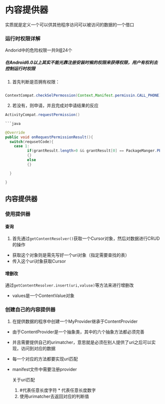 # 内容提供器

实质就是定义一个可以供其他程序访问可以被访问的数据的一个借口


### 运行时权限详解

Andorid中的危险权限一共9组24个


##### 在Android6.0以上其实不能光靠注册安装时候的权限来获得权限，用户有权利去控制运行时权限

1. 首先判断是否拥有权限：

```java

ContextCompat.checkSelPermossion(Context,Manifest.permissin.CALL_PHONE) != PackageManger.PERMISSION_GRANTED

```

2. 若没有，则申请，并且完成对申请结果的反应
```java
ActivityCompat.requestPermission()

```java

@Override
public void onRequestPermissionResult(){
  switch(requsetCode){
    case 1:
          if(grantResult.length>0 && grantResult[0] == PackageManger.PERMISSION_GRANTED)
          {}
          else
          {}

  }

}

```


## 内容提供器

### 使用提供器

#### 查询

1. 首先通过`getContentResolver()`获取一个Cursor对象，然后对数据进行CRUD的操作

  + 获取这个对象则是需先写好一个uri对象（指定需要查找的表）
  + 传入这个uri对象获取Cursor

#### 增删改

通过`getContentResolver.insert(uri,valuse)`等方法来进行增删改
  + values是一个ContentValue对象


### 创建自己的内容提供器

1. 在提供数据的程序中创建一个MyProvider继承于ContentProvider
  + 由于ContentProvider是一个抽象类，其中的六个抽象方法都必须完善
  + 并且需要提供自己的urimatcher，意思就是必须在别人提供了uri之后可以实现，访问到对应的数据
  + 每一个对应的方法都要实现uri匹配
  + manifest文件中需要注册provider


    关于uri匹配
    1. #代表任意长度字符 * 代表任意长度数字
    2. 使用urimatcher去返回对应的判断值
